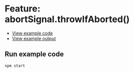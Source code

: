 # Feature: abortSignal.throwIfAborted()

- [View example code](./example.js)
- [View example output](./example-output.txt)

## Run example code

```bash
npm start
```

<!-- TODO: ## Related links -->

<!-- TODO: Add link to Twitter thread + screenshot -->

<!-- TODO: Add link to blog post -->
